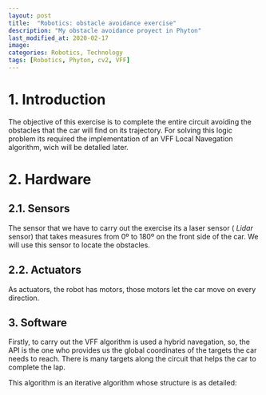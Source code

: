 ```yaml
---
layout: post
title:  "Robotics: obstacle avoidance exercise"
description: "My obstacle avoidance proyect in Phyton"
last_modified_at: 2020-02-17
image:
categories: Robotics, Technology
tags: [Robotics, Phyton, cv2, VFF]
---
```


# 1. Introduction
The objective of this exercise is to complete the entire circuit avoiding the obstacles that the car will find on its trajectory.
For solving this logic problem its required the implementation of an VFF Local Navegation algorithm, wich will be detalled later.

# 2. Hardware
## 2.1. Sensors
The sensor that we have to carry out the exercise its a laser sensor (<em> Lidar </em> sensor) that takes measures from 0º to 180º on the front side of the car. We will use this sensor to locate the obstacles.

## 2.2. Actuators
As actuators, the robot has motors, those motors let the car move on every direction.

## 3. Software
Firstly, to carry out the VFF algorithm is used a hybrid navegation, so, the API is the one who provides us the global coordinates of the targets the car needs to reach. There is many targets along the circuit that helps the car to complete the lap.

This algorithm is an iterative algorithm whose structure is as detailed:

